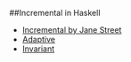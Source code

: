 ##Incremental in Haskell
* [Incremental by Jane Street](https://github.com/janestreet/incremental/blob/master/src/incremental_intf.ml)
* [Adaptive](https://hackage.haskell.org/package/Adaptive)
* [Invariant](https://github.com/janestreet/core_kernel/blob/master/src/invariant.ml)

